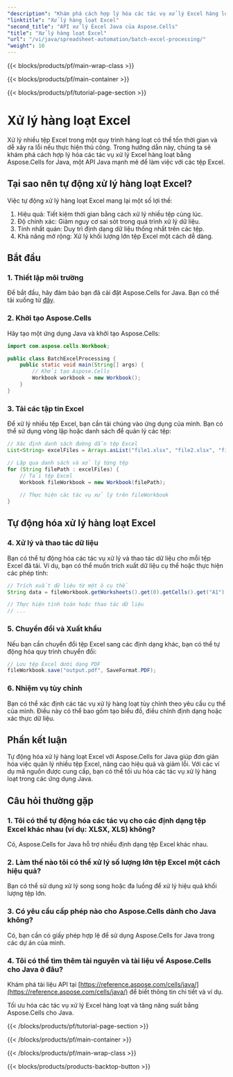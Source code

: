 ```yaml
---
"description": "Khám phá cách hợp lý hóa các tác vụ xử lý Excel hàng loạt với Aspose.Cells for Java. Tự động hóa việc xử lý, chuyển đổi và thao tác dữ liệu với các ví dụ về mã nguồn."
"linktitle": "Xử lý hàng loạt Excel"
"second_title": "API xử lý Excel Java của Aspose.Cells"
"title": "Xử lý hàng loạt Excel"
"url": "/vi/java/spreadsheet-automation/batch-excel-processing/"
"weight": 10
---
```


{{< blocks/products/pf/main-wrap-class >}}

{{< blocks/products/pf/main-container >}}

{{< blocks/products/pf/tutorial-page-section >}}

# Xử lý hàng loạt Excel


Xử lý nhiều tệp Excel trong một quy trình hàng loạt có thể tốn thời gian và dễ xảy ra lỗi nếu thực hiện thủ công. Trong hướng dẫn này, chúng ta sẽ khám phá cách hợp lý hóa các tác vụ xử lý Excel hàng loạt bằng Aspose.Cells for Java, một API Java mạnh mẽ để làm việc với các tệp Excel.

## Tại sao nên tự động xử lý hàng loạt Excel?

Việc tự động xử lý hàng loạt Excel mang lại một số lợi thế:

1. Hiệu quả: Tiết kiệm thời gian bằng cách xử lý nhiều tệp cùng lúc.
2. Độ chính xác: Giảm nguy cơ sai sót trong quá trình xử lý dữ liệu.
3. Tính nhất quán: Duy trì định dạng dữ liệu thống nhất trên các tệp.
4. Khả năng mở rộng: Xử lý khối lượng lớn tệp Excel một cách dễ dàng.

## Bắt đầu

### 1. Thiết lập môi trường

Để bắt đầu, hãy đảm bảo bạn đã cài đặt Aspose.Cells for Java. Bạn có thể tải xuống từ [đây](https://releases.aspose.com/cells/java/).

### 2. Khởi tạo Aspose.Cells

Hãy tạo một ứng dụng Java và khởi tạo Aspose.Cells:

```java
import com.aspose.cells.Workbook;

public class BatchExcelProcessing {
    public static void main(String[] args) {
        // Khởi tạo Aspose.Cells
        Workbook workbook = new Workbook();
    }
}
```

### 3. Tải các tập tin Excel

Để xử lý nhiều tệp Excel, bạn cần tải chúng vào ứng dụng của mình. Bạn có thể sử dụng vòng lặp hoặc danh sách để quản lý các tệp:

```java
// Xác định danh sách đường dẫn tệp Excel
List<String> excelFiles = Arrays.asList("file1.xlsx", "file2.xlsx", "file3.xlsx");

// Lặp qua danh sách và xử lý từng tệp
for (String filePath : excelFiles) {
    // Tải tệp Excel
    Workbook fileWorkbook = new Workbook(filePath);
    
    // Thực hiện các tác vụ xử lý trên fileWorkbook
}
```

## Tự động hóa xử lý hàng loạt Excel

### 4. Xử lý và thao tác dữ liệu

Bạn có thể tự động hóa các tác vụ xử lý và thao tác dữ liệu cho mỗi tệp Excel đã tải. Ví dụ, bạn có thể muốn trích xuất dữ liệu cụ thể hoặc thực hiện các phép tính:

```java
// Trích xuất dữ liệu từ một ô cụ thể
String data = fileWorkbook.getWorksheets().get(0).getCells().get("A1").getStringValue();

// Thực hiện tính toán hoặc thao tác dữ liệu
// ...
```

### 5. Chuyển đổi và Xuất khẩu

Nếu bạn cần chuyển đổi tệp Excel sang các định dạng khác, bạn có thể tự động hóa quy trình chuyển đổi:

```java
// Lưu tệp Excel dưới dạng PDF
fileWorkbook.save("output.pdf", SaveFormat.PDF);
```

### 6. Nhiệm vụ tùy chỉnh

Bạn có thể xác định các tác vụ xử lý hàng loạt tùy chỉnh theo yêu cầu cụ thể của mình. Điều này có thể bao gồm tạo biểu đồ, điều chỉnh định dạng hoặc xác thực dữ liệu.

## Phần kết luận

Tự động hóa xử lý hàng loạt Excel với Aspose.Cells for Java giúp đơn giản hóa việc quản lý nhiều tệp Excel, nâng cao hiệu quả và giảm lỗi. Với các ví dụ mã nguồn được cung cấp, bạn có thể tối ưu hóa các tác vụ xử lý hàng loạt trong các ứng dụng Java.

## Câu hỏi thường gặp

### 1. Tôi có thể tự động hóa các tác vụ cho các định dạng tệp Excel khác nhau (ví dụ: XLSX, XLS) không?
   Có, Aspose.Cells for Java hỗ trợ nhiều định dạng tệp Excel khác nhau.

### 2. Làm thế nào tôi có thể xử lý số lượng lớn tệp Excel một cách hiệu quả?
   Bạn có thể sử dụng xử lý song song hoặc đa luồng để xử lý hiệu quả khối lượng tệp lớn.

### 3. Có yêu cầu cấp phép nào cho Aspose.Cells dành cho Java không?
   Có, bạn cần có giấy phép hợp lệ để sử dụng Aspose.Cells for Java trong các dự án của mình.

### 4. Tôi có thể tìm thêm tài nguyên và tài liệu về Aspose.Cells cho Java ở đâu?
   Khám phá tài liệu API tại [https://reference.aspose.com/cells/java/](https://reference.aspose.com/cells/java/) để biết thông tin chi tiết và ví dụ.

Tối ưu hóa các tác vụ xử lý Excel hàng loạt và tăng năng suất bằng Aspose.Cells cho Java.

{{< /blocks/products/pf/tutorial-page-section >}}

{{< /blocks/products/pf/main-container >}}

{{< /blocks/products/pf/main-wrap-class >}}

{{< blocks/products/products-backtop-button >}}